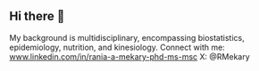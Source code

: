 ## Hi there 👋
My background is multidisciplinary, encompassing biostatistics, epidemiology, nutrition, and kinesiology.
Connect with me: www.linkedin.com/in/rania-a-mekary-phd-ms-msc
X: @RMekary

